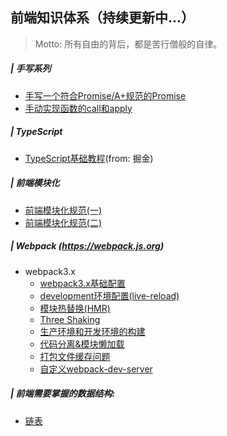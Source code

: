 ## 前端知识体系（持续更新中...）
> Motto: 所有自由的背后，都是苦行僧般的自律。

##### | 手写系列
  - [手写一个符合Promise/A+规范的Promise](https://github.com/Jehan-Gao/Blog/issues/8)
  - [手动实现函数的call和apply](https://github.com/Jehan-Gao/Blog/issues/21)


##### | TypeScript
- [TypeScript基础教程](https://juejin.im/post/5edd8ad8f265da76fc45362c)(from: 掘金)

##### | 前端模块化
- [前端模块化规范(一)](https://github.com/Jehan-Gao/Blog/issues/19)
- [前端模块化规范(二)](https://github.com/Jehan-Gao/Blog/issues/20)

##### | Webpack (https://webpack.js.org)
- webpack3.x
  - [webpack3.x基础配置](https://github.com/Jehan-Gao/Blog/issues/7)
  - [development环境配置(live-reload)](https://github.com/Jehan-Gao/Blog/issues/9)
  - [模块热替换(HMR)](https://github.com/Jehan-Gao/Blog/issues/10)
  - [Three Shaking](https://github.com/Jehan-Gao/Blog/issues/11)
  - [生产环境和开发环境的构建](https://github.com/Jehan-Gao/Blog/issues/12)
  - [代码分离&模块懒加载](https://github.com/Jehan-Gao/Blog/issues/13)
  - [打包文件缓存问题](https://github.com/Jehan-Gao/Blog/issues/14)
  - [自定义webpack-dev-server](https://github.com/Jehan-Gao/Blog/issues/15)


##### | 前端需要掌握的数据结构:
  - [链表](https://github.com/Jehan-Gao/Blog/issues/16)
  